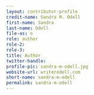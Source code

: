 ```yaml
---
layout: contributor-profile
credit-name: Sandra M. Odell
first-name: Sandra
last-name: Odell
file-as: o
role: author
role-2:
role-3:
title: Author
twitter-handle:
profile-pic: sandra-m-odell.jpg
website-url: writerodell.com
short-name: sandra-m-odell
permalink: sandra-m-odell
---
```

